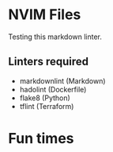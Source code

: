 # NVIM Files

Testing this markdown linter.

## Linters required

- markdownlint (Markdown)
- hadolint (Dockerfile)
- flake8 (Python)
- tflint (Terraform)

# Fun times

